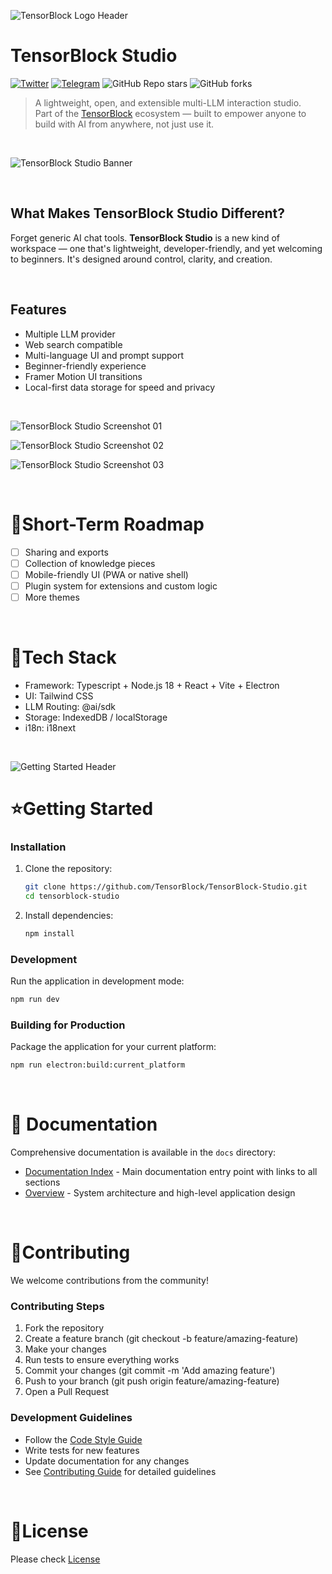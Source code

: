 ![TensorBlock Logo Header](https://github.com/user-attachments/assets/05d37936-3cd3-4b26-af27-07f0d1d06f22)

# TensorBlock Studio

[![Twitter](https://img.shields.io/twitter/follow/tensorblock_aoi?style=social)](https://twitter.com/tensorblock_aoi)
[![Telegram](https://img.shields.io/badge/Telegram-Group-blue?logo=telegram)](https://t.me/TensorBlock)
![GitHub Repo stars](https://img.shields.io/github/stars/TensorBlock/TensorBlock-Studio)
![GitHub forks](https://img.shields.io/github/forks/TensorBlock/TensorBlock-Studio)

> A lightweight, open, and extensible multi-LLM interaction studio.  
> Part of the [TensorBlock](https://tensorblock.co) ecosystem — built to empower anyone to build with AI from anywhere, not just use it.

<br>

![TensorBlock Studio Banner](https://github.com/user-attachments/assets/07742418-21e4-41b2-bb61-21ffc158b202)

<br>

## What Makes TensorBlock Studio Different?

Forget generic AI chat tools. **TensorBlock Studio** is a new kind of workspace — one that's lightweight, developer-friendly, and yet welcoming to beginners. It's designed around control, clarity, and creation.

<br>

## Features

- Multiple LLM provider
- Web search compatible
- Multi-language UI and prompt support
- Beginner-friendly experience
- Framer Motion UI transitions
- Local-first data storage for speed and privacy

<br>

![TensorBlock Studio Screenshot 01](https://github.com/user-attachments/assets/e947cbb9-6d7d-4714-a8db-5a5e42d7d031)

![TensorBlock Studio Screenshot 02](https://github.com/user-attachments/assets/94d1841f-2242-4045-ae13-d1be3351d54b)

![TensorBlock Studio Screenshot 03](https://github.com/user-attachments/assets/fe98d5f9-595f-47bc-83e7-20779eba1bfa)


<br>

# 🎯Short-Term Roadmap

- [ ] Sharing and exports
- [ ] Collection of knowledge pieces
- [ ] Mobile-friendly UI (PWA or native shell)
- [ ] Plugin system for extensions and custom logic
- [ ] More themes

<br>

# 🔩Tech Stack

- Framework: Typescript + Node.js 18 + React + Vite + Electron
- UI: Tailwind CSS
- LLM Routing: @ai/sdk
- Storage: IndexedDB / localStorage
- i18n: i18next

<br>

![Getting Started Header](https://github.com/user-attachments/assets/4976e502-9e89-45c4-bb9c-fa9453a76bb0)

# ⭐Getting Started

### Installation

1. Clone the repository:
   ```bash
   git clone https://github.com/TensorBlock/TensorBlock-Studio.git
   cd tensorblock-studio
   ```

2. Install dependencies:
   ```bash
   npm install
   ```

### Development

Run the application in development mode:

```bash
npm run dev
```

### Building for Production

Package the application for your current platform:

```bash
npm run electron:build:current_platform
```

<br>

# 📄 Documentation

Comprehensive documentation is available in the `docs` directory:

- [Documentation Index](docs/docs_index.md) - Main documentation entry point with links to all sections
- [Overview](docs/overview.md) - System architecture and high-level application design

<br>

# 🤝Contributing

We welcome contributions from the community!

### Contributing Steps
1. Fork the repository
2. Create a feature branch (git checkout -b feature/amazing-feature)
3. Make your changes
4. Run tests to ensure everything works
5. Commit your changes (git commit -m 'Add amazing feature')
6. Push to your branch (git push origin feature/amazing-feature)
7. Open a Pull Request

### Development Guidelines
- Follow the [Code Style Guide](docs/CODE_STYLE_GUIDE.md)
- Write tests for new features
- Update documentation for any changes
- See [Contributing Guide](docs/CONTRIBUTING.md) for detailed guidelines

<br>

# 📄License

Please check [License](LICENSE)
